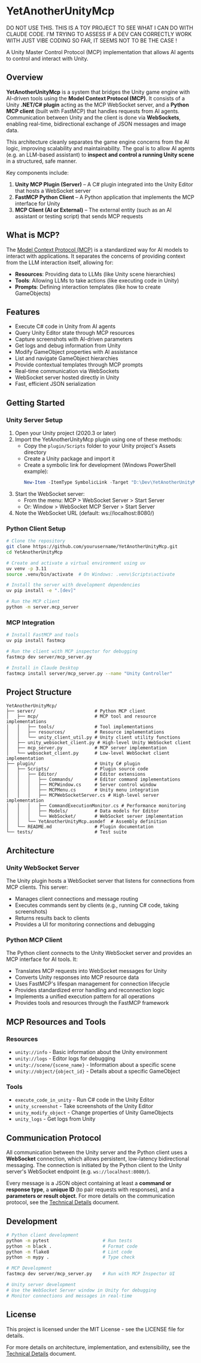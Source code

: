 # YetAnotherUnityMcp

DO NOT USE THIS. THIS IS A TOY PROJECT TO SEE WHAT I CAN DO WITH CLAUDE CODE.
I'M TRYING TO ASSESS IF A DEV CAN CORRECTLY WORK WITH JUST VIBE CODING
SO FAR, IT SEEMS NOT TO BE THE CASE !


A Unity Master Control Protocol (MCP) implementation that allows AI agents to control and interact with Unity.

## Overview

**YetAnotherUnityMcp** is a system that bridges the Unity game engine with AI-driven tools using the **Model Context Protocol (MCP)**. It consists of a Unity **.NET/C# plugin** acting as the MCP WebSocket server, and a **Python MCP client** (built with FastMCP) that handles requests from AI agents. Communication between Unity and the client is done via **WebSockets**, enabling real-time, bidirectional exchange of JSON messages and image data.

This architecture cleanly separates the game engine concerns from the AI logic, improving scalability and maintainability. The goal is to allow AI agents (e.g. an LLM-based assistant) to **inspect and control a running Unity scene** in a structured, safe manner.

Key components include:

1. **Unity MCP Plugin (Server)** – A C# plugin integrated into the Unity Editor that hosts a WebSocket server
2. **FastMCP Python Client** – A Python application that implements the MCP interface for Unity
3. **MCP Client (AI or External)** – The external entity (such as an AI assistant or testing script) that sends MCP requests

## What is MCP?

The [Model Context Protocol (MCP)](https://modelcontextprotocol.io) is a standardized way for AI models to interact with applications. It separates the concerns of providing context from the LLM interaction itself, allowing for:

- **Resources**: Providing data to LLMs (like Unity scene hierarchies)
- **Tools**: Allowing LLMs to take actions (like executing code in Unity)
- **Prompts**: Defining interaction templates (like how to create GameObjects)

## Features

- Execute C# code in Unity from AI agents
- Query Unity Editor state through MCP resources
- Capture screenshots with AI-driven parameters
- Get logs and debug information from Unity
- Modify GameObject properties with AI assistance
- List and navigate GameObject hierarchies
- Provide contextual templates through MCP prompts
- Real-time communication via WebSockets
- WebSocket server hosted directly in Unity
- Fast, efficient JSON serialization

## Getting Started

### Unity Server Setup

1. Open your Unity project (2020.3 or later)
2. Import the YetAnotherUnityMcp plugin using one of these methods:
   - Copy the `plugin/Scripts` folder to your Unity project's Assets directory
   - Create a Unity package and import it
   - Create a symbolic link for development (Windows PowerShell example):
     ```powershell
     New-Item -ItemType SymbolicLink -Target "D:\Dev\YetAnotherUnityMcp\plugin" -Path "C:\Users\azrea\My project\Assets\Plugins\YetAnotherUnityMcp"
     ```
3. Start the WebSocket server:
   - From the menu: MCP > WebSocket Server > Start Server
   - Or: Window > WebSocket MCP Server > Start Server
4. Note the WebSocket URL (default: ws://localhost:8080/)

### Python Client Setup

```bash
# Clone the repository
git clone https://github.com/yourusername/YetAnotherUnityMcp.git
cd YetAnotherUnityMcp

# Create and activate a virtual environment using uv
uv venv -p 3.11
source .venv/bin/activate  # On Windows: .venv\Scripts\activate

# Install the server with development dependencies
uv pip install -e ".[dev]"

# Run the MCP client
python -m server.mcp_server
```

### MCP Integration

```bash
# Install FastMCP and tools
uv pip install fastmcp

# Run the client with MCP inspector for debugging
fastmcp dev server/mcp_server.py

# Install in Claude Desktop
fastmcp install server/mcp_server.py --name "Unity Controller"
```

## Project Structure

```
YetAnotherUnityMcp/
├── server/                      # Python MCP client
│   ├── mcp/                     # MCP tool and resource implementations
│   │   ├── tools/               # Tool implementations
│   │   ├── resources/           # Resource implementations
│   │   └── unity_client_util.py # Unity client utility functions
│   ├── unity_websocket_client.py # High-level Unity WebSocket client
│   ├── mcp_server.py            # MCP server implementation
│   └── websocket_client.py      # Low-level WebSocket client implementation
├── plugin/                      # Unity C# plugin
│   ├── Scripts/                 # Plugin source code
│   │   ├── Editor/              # Editor extensions
│   │   │   ├── Commands/        # Editor command implementations
│   │   │   ├── MCPWindow.cs     # Server control window
│   │   │   ├── MCPMenu.cs       # Unity menu integration
│   │   │   ├── MCPWebSocketServer.cs # High-level server implementation
│   │   │   ├── CommandExecutionMonitor.cs # Performance monitoring
│   │   │   ├── Models/          # Data models for Editor
│   │   │   └── WebSocket/       # WebSocket server implementation
│   │   └── YetAnotherUnityMcp.asmdef  # Assembly definition
│   └── README.md                # Plugin documentation
└── tests/                       # Test suite
```

## Architecture

### Unity WebSocket Server

The Unity plugin hosts a WebSocket server that listens for connections from MCP clients. This server:

- Manages client connections and message routing
- Executes commands sent by clients (e.g., running C# code, taking screenshots)
- Returns results back to clients
- Provides a UI for monitoring connections and debugging

### Python MCP Client

The Python client connects to the Unity WebSocket server and provides an MCP interface for AI tools. It:

- Translates MCP requests into WebSocket messages for Unity
- Converts Unity responses into MCP resource data
- Uses FastMCP's lifespan management for connection lifecycle
- Provides standardized error handling and reconnection logic
- Implements a unified execution pattern for all operations
- Provides tools and resources through the FastMCP framework

## MCP Resources and Tools

### Resources

- `unity://info` - Basic information about the Unity environment
- `unity://logs` - Editor logs for debugging
- `unity://scene/{scene_name}` - Information about a specific scene
- `unity://object/{object_id}` - Details about a specific GameObject

### Tools

- `execute_code_in_unity` - Run C# code in the Unity Editor
- `unity_screenshot` - Take screenshots of the Unity Editor
- `unity_modify_object` - Change properties of Unity GameObjects
- `unity_logs` - Get logs from Unity

## Communication Protocol

All communication between the Unity server and the Python client uses a **WebSocket** connection, which allows persistent, low-latency bidirectional messaging. The connection is initiated by the Python client to the Unity server's WebSocket endpoint (e.g. `ws://localhost:8080/`).

Every message is a JSON object containing at least a **command or response type**, a **unique ID** (to pair requests with responses), and a **parameters or result object**. For more details on the communication protocol, see the [Technical Details](TECH_DETAILS.md) document.

## Development

```bash
# Python client development
python -m pytest                    # Run tests
python -m black .                   # Format code
python -m flake8                    # Lint code
python -m mypy .                    # Type check

# MCP Development
fastmcp dev server/mcp_server.py    # Run with MCP Inspector UI

# Unity server development
# Use the WebSocket Server window in Unity for debugging
# Monitor connections and messages in real-time
```

## License

This project is licensed under the MIT License - see the LICENSE file for details.

For more details on architecture, implementation, and extensibility, see the [Technical Details](TECH_DETAILS.md) document.